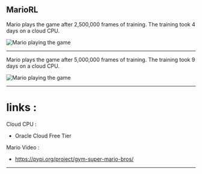 ## MarioRL

Mario plays the game after 2,500,000 frames of training. The training took 4 days on a cloud CPU.

![Mario playing the game](Images/model_2500000.gif)

----------------------
Mario plays the game after 5,000,000 frames of training. The training took 9 days on a cloud CPU.

![Mario playing the game](Images/model_5000000.gif)

----------------------
# links :

Cloud CPU :

 - Oracle Cloud Free Tier

Mario Video :

 - https://pypi.org/project/gym-super-mario-bros/
----------------------
